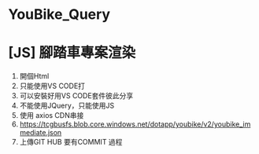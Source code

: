# YouBike_Query

# [JS] 腳踏車專案渲染

1. 開個Html
2. 只能使用VS CODE打
3. 可以安裝好用VS CODE套件彼此分享
4. 不能使用JQuery，只能使用JS
5. 使用 axios CDN串接
6.  https://tcgbusfs.blob.core.windows.net/dotapp/youbike/v2/youbike_immediate.json
7. 上傳GIT HUB 要有COMMIT 過程
